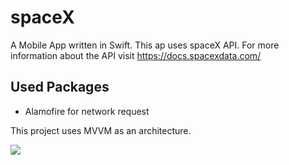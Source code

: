 # spaceX

A Mobile App written in Swift. This ap uses spaceX API. For more information about the API visit https://docs.spacexdata.com/

## Used Packages

- Alamofire for network request

This project uses MVVM as an architecture.

![](https://media.giphy.com/media/XnVDTzs2dIqAi11p37/giphy.gif)

